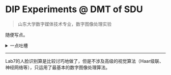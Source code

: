 # DIP Experiments @ DMT of SDU

> 山东大学数字媒体技术专业，数字图像处理实验

随便写点。

<details>
    <summary>一点吐槽</summary>
    我谢谢你啊数媒<br />
</details>

------

Lab7的人脸识别算是比较讨巧地做了，但是不涉及高级的视觉算法（Haar级联、神经网络等），只运用了最基本的数字图像处理算法。
